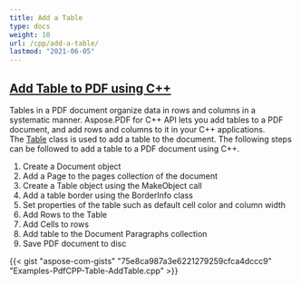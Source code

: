 ```yaml
---
title: Add a Table
type: docs
weight: 10
url: /cpp/add-a-table/
lastmod: "2021-06-05"
---
```


## <ins>**Add Table to PDF using C++**
Tables in a PDF document organize data in rows and columns in a systematic manner. Aspose.PDF for C++ API lets you add tables to a PDF document, and add rows and columns to it in your C++ applications. The [Table](https://apireference.aspose.com/cpp/pdf/class/aspose.pdf.table/) class is used to add a table to the document. The following steps can be followed to add a table to a PDF document using C++.

1. Create a Document object
1. Add a Page to the pages collection of the document
1. Create a Table object using the MakeObject call
1. Add a table border using the BorderInfo class
1. Set properties of the table such as default cell color and column width
1. Add Rows to the Table
1. Add Cells to rows
1. Add table to the Document Paragraphs collection
1. Save PDF document to disc

{{< gist "aspose-com-gists" "75e8ca987a3e6221279259cfca4dccc9" "Examples-PdfCPP-Table-AddTable.cpp" >}}
